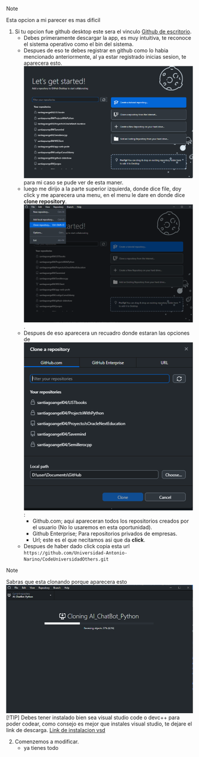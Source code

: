 > [!NOTE]
> Esta opcion a mi parecer es mas dificil
1. Si tu opcion fue github desktop este sera el vinculo [Github de escritorio](https://desktop.github.com/).
   - Debes primeramente descargar la app, es muy intuitiva, te reconoce el sistema operativo como el bin del sistema.
   - Despues de eso te debes registrar en github como lo habia mencionado anteriormente, al ya estar registrado inicias sesion, te aparecera esto.
     ![Imagen principio githubdesktop](/imge/inicio.png) para mi caso se pude ver de esta maner.
   - luego me dirijo a la parte superior izquierda, donde dice file, doy click y me aparecera una menu, en el menu le dare en donde dice **clone repository**. ![clonacion repo](/imge/clonacion.png).
   - Despues de eso aparecera un recuadro donde estaran las opciones de ![url Clonacion](/imge/clonacionUrl.png) :
      - Github.com; aqui apareceran todos los repositorios creados por el usuario (No lo usaremos en esta oportunidad).
      - Github Enterprise; Para repositorios privados de empresas.
      - Url; este es el que necitamos asi que da **click**.
   - Despues de haber dado click copia esta url ``` https://github.com/Universidad-Antonio-Narino/CodeUniversidadOthers.git``` 
> [!NOTE]
> Sabras que esta clonando porque aparecera esto ![clonando...](/imge/yaClonado.png)
> [!TIP]
> Debes tener instalado bien sea visual studio code o devc++ para poder codear, como consejo es mejor que instales visual studio, te dejare el link de descarga. [Link de instalacion vsd](https://code.visualstudio.com/download)

2. Comenzemos a modificar.
    - ya tienes todo